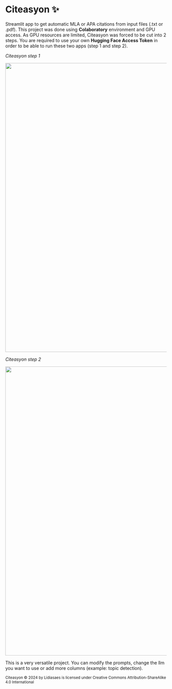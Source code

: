 # Citeasyon ✨
Streamlit app to get automatic MLA or APA citations from input files (.txt or .pdf).
This project was done using **Colaboratory** environment and GPU access. As GPU resources are limited, Citeasyon was forced to be cut into 2 steps.
You are required to use your own **Hugging Face Access Token** in order to be able to run these two apps (step 1 and step 2).

*Citeasyon step 1*

<img src="https://github.com/user-attachments/assets/6aeab0f6-9b89-4a36-9bf4-a2c60f59b212" width= "700" height="900"/> 


*Citeasyon step 2*

<img src="https://github.com/user-attachments/assets/15a98144-44fd-4fcb-a8f8-9f87820cf0aa" width= "700" height="900"/> 


This is a very versatile project. You can modify the prompts, change the llm you want to use or add more columns (example: topic detection).




<small>Citeasyon © 2024 by Lidiasaes is licensed under Creative Commons Attribution-ShareAlike 4.0 International</small> 
